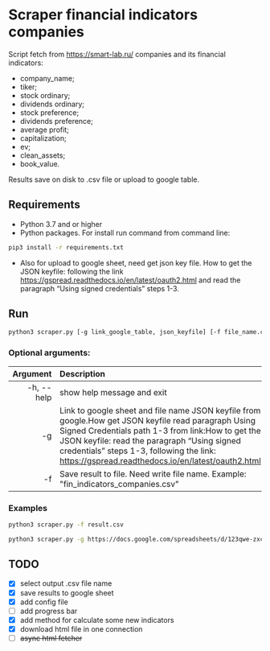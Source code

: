 # Scraper financial indicators companies

Script fetch from https://smart-lab.ru/ companies and its financial indicators:
* company_name; 
* tiker; 
* stock ordinary; 
* dividends ordinary; 
* stock preference; 
* dividends preference; 
* average profit; 
* capitalization; 
* ev; 
* clean_assets; 
* book_value.

Results save on disk to .csv file or upload to google table.

## Requirements
* Python 3.7 and or higher
* Python packages. For install run command from command line:
```sh
pip3 install -r requirements.txt 
```
* Also for upload to google sheet, need get json key file.
How to get the JSON keyfile:
following the link https://gspread.readthedocs.io/en/latest/oauth2.html
and read the paragraph “Using signed credentials” steps 1-3.

## Run
```sh
python3 scraper.py [-g link_google_table, json_keyfile] [-f file_name.csv]
```
### Optional arguments:
Argument       | Description
|-------------:|:---------------
-h, --help     |    show help message and exit
-g             |    Link to google sheet and file name JSON keyfile from google.How get JSON keyfile read paragraph Using Signed Credentials path 1-3 from link:How to get the JSON keyfile: read the paragraph “Using signed credentials” steps 1-3, following the link: https://gspread.readthedocs.io/en/latest/oauth2.html
-f             |    Save result to file. Need write file name. Example: "fin_indicators_companies.csv"

### Examples
```sh
python3 scraper.py -f result.csv
```
```sh
python3 scraper.py -g https://docs.google.com/spreadsheets/d/123qwe-zxc sheets-py-123a4q56.json
```

## TODO
* [x] select output .csv file name
* [x] save results to google sheet
* [x] add config file
* [ ] add progress bar
* [x] add method for calculate some new indicators
* [x] download html file in one connection
* [ ] ~~async html fetcher~~